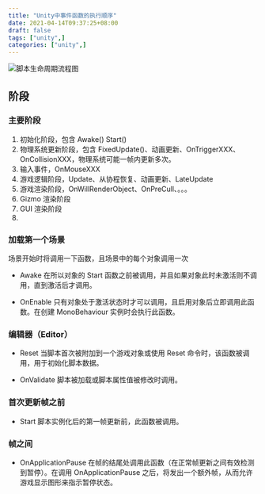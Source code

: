 ```yaml
---
title: "Unity中事件函数的执行顺序"
date: 2021-04-14T09:37:25+08:00
draft: false
tags: ["unity",]
categories: ["unity",]
---
```


![脚本生命周期流程图](https://docs.unity3d.com/cn/2020.3/uploads/Main/monobehaviour_flowchart.svg)

## 阶段

### 主要阶段

1. 初始化阶段，包含 Awake() Start()
2. 物理系统更新阶段，包含 FixedUpdate()、动画更新、OnTriggerXXX、OnCollisionXXX，物理系统可能一帧内更新多次。
3. 输入事件，OnMouseXXX
4. 游戏逻辑阶段，Update、从协程恢复、动画更新、LateUpdate
5. 游戏渲染阶段，OnWillRenderObject、OnPreCull、。。。
6. Gizmo 渲染阶段
7. GUI 渲染阶段
8. 

### 加载第一个场景

场景开始时将调用一下函数，且场景中的每个对象调用一次

* Awake 在所以对象的 Start 函数之前被调用，并且如果对象此时未激活则不调用，直到激活后才调用。

* OnEnable 只有对象处于激活状态时才可以调用，且启用对象后立即调用此函数。在创建 MonoBehaviour 实例时会执行此函数。

### 编辑器（Editor）

* Reset 当脚本首次被附加到一个游戏对象或使用 Reset 命令时，该函数被调用，用于初始化脚本数据。

* OnValidate 脚本被加载或脚本属性值被修改时调用。

###  首次更新帧之前

* Start 脚本实例化后的第一帧更新前，此函数被调用。

### 帧之间

* OnApplicationPause 在帧的结尾处调用此函数（在正常帧更新之间有效检测到暂停）。在调用 OnApplicationPause 之后，将发出一个额外帧，从而允许游戏显示图形来指示暂停状态。

